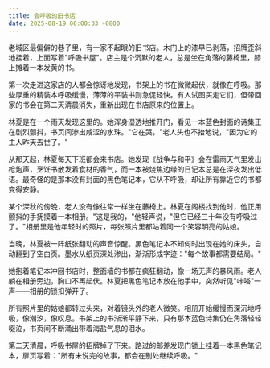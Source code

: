 ```yaml
---
title: 会呼吸的旧书店
date: 2025-08-19 06:00:33 +0800
---
```


老城区最偏僻的巷子里，有一家不起眼的旧书店。木门上的漆早已剥落，招牌歪斜地挂着，上面写着"呼吸书屋"。店主是个沉默的老人，总是坐在角落的藤椅里，膝上摊着一本发黄的书。

第一次走进这家店的人都会惊讶地发现，书架上的书在微微起伏，就像在呼吸。那些厚重的精装本呼吸缓慢，薄薄的平装书则急促轻快。有人试图买走它们，但带回家的书会在第二天清晨消失，重新出现在书店原来的位置上。

林夏是在一个雨天发现这里的。她浑身湿透地推开门，看见一本蓝色封面的诗集正在剧烈颤抖，书页间渗出咸涩的水珠。"它在哭，"老人头也不抬地说，"因为它的主人昨天去世了。"

从那天起，林夏每天下班都会来书店。她发现《战争与和平》会在雷雨天气里发出枪炮声，烹饪书散发着食材的香气，而一本被烧焦边缘的日记本总是在深夜发出低语。最奇怪的是那本没有封面的黑色笔记本，它从不呼吸，却让所有靠近它的书都变得安静。

某个深秋的傍晚，老人没有像往常一样坐在藤椅上。林夏在阁楼找到他时，他正用颤抖的手抚摸着一本相册。"这是我的，"他轻声说，"但它已经三十年没有呼吸过了。"相册里是他年轻时的照片，每张照片里都站着同一个笑容明亮的姑娘。

当晚，林夏被一阵纸张翻动的声音惊醒。黑色笔记本不知何时出现在她的床头，自动翻到了空白页。墨水从纸页深处渗出，渐渐形成字迹："每个故事都需要结局。"

她抱着笔记本冲回书店时，整面墙的书都在疯狂翻动，像一场无声的暴风雨。老人躺在相册旁边，胸口不再起伏。林夏把黑色笔记本放在他手中，突然听见"咔嗒"一声——相册的锁扣弹开了。

所有照片里的姑娘都转过头来，对着镜头外的老人微笑。相册开始缓慢而深沉地呼吸，像潮汐，像叹息。书架上的书渐渐平静下来，只有那本蓝色诗集仍在角落轻轻啜泣，书页间不断涌出带着海盐气息的泪水。

第二天清晨，呼吸书屋的招牌掉了下来。路过的邮差发现门锁上挂着一本黑色笔记本，扉页写着："所有未说完的故事，都会在别处继续呼吸。"

